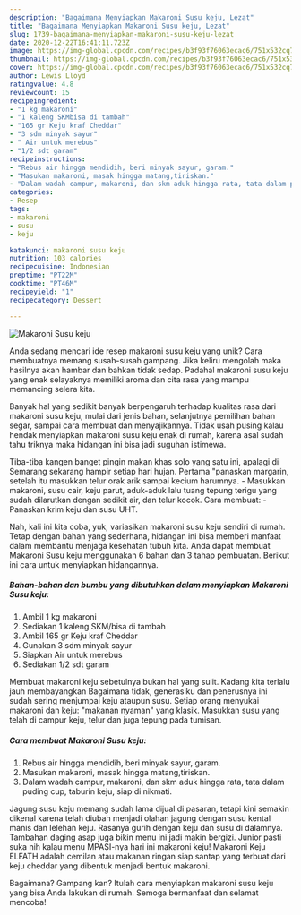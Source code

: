 ```yaml
---
description: "Bagaimana Menyiapkan Makaroni Susu keju, Lezat"
title: "Bagaimana Menyiapkan Makaroni Susu keju, Lezat"
slug: 1739-bagaimana-menyiapkan-makaroni-susu-keju-lezat
date: 2020-12-22T16:41:11.723Z
image: https://img-global.cpcdn.com/recipes/b3f93f76063ecac6/751x532cq70/makaroni-susu-keju-foto-resep-utama.jpg
thumbnail: https://img-global.cpcdn.com/recipes/b3f93f76063ecac6/751x532cq70/makaroni-susu-keju-foto-resep-utama.jpg
cover: https://img-global.cpcdn.com/recipes/b3f93f76063ecac6/751x532cq70/makaroni-susu-keju-foto-resep-utama.jpg
author: Lewis Lloyd
ratingvalue: 4.8
reviewcount: 15
recipeingredient:
- "1 kg makaroni"
- "1 kaleng SKMbisa di tambah"
- "165 gr Keju kraf Cheddar"
- "3 sdm minyak sayur"
- " Air untuk merebus"
- "1/2 sdt garam"
recipeinstructions:
- "Rebus air hingga mendidih, beri minyak sayur, garam."
- "Masukan makaroni, masak hingga matang,tiriskan."
- "Dalam wadah campur, makaroni, dan skm aduk hingga rata, tata dalam puding cup, taburin keju, siap di nikmati."
categories:
- Resep
tags:
- makaroni
- susu
- keju

katakunci: makaroni susu keju 
nutrition: 103 calories
recipecuisine: Indonesian
preptime: "PT22M"
cooktime: "PT46M"
recipeyield: "1"
recipecategory: Dessert

---
```



![Makaroni Susu keju](https://img-global.cpcdn.com/recipes/b3f93f76063ecac6/751x532cq70/makaroni-susu-keju-foto-resep-utama.jpg)

Anda sedang mencari ide resep makaroni susu keju yang unik? Cara membuatnya memang susah-susah gampang. Jika keliru mengolah maka hasilnya akan hambar dan bahkan tidak sedap. Padahal makaroni susu keju yang enak selayaknya memiliki aroma dan cita rasa yang mampu memancing selera kita.

Banyak hal yang sedikit banyak berpengaruh terhadap kualitas rasa dari makaroni susu keju, mulai dari jenis bahan, selanjutnya pemilihan bahan segar, sampai cara membuat dan menyajikannya. Tidak usah pusing kalau hendak menyiapkan makaroni susu keju enak di rumah, karena asal sudah tahu triknya maka hidangan ini bisa jadi suguhan istimewa.

Tiba-tiba kangen banget pingin makan khas solo yang satu ini, apalagi di Semarang sekarang hampir setiap hari hujan. Pertama &#34;panaskan margarin, setelah itu masukkan telur orak arik sampai kecium harumnya. - Masukkan makaroni, susu cair, keju parut, aduk-aduk lalu tuang tepung terigu yang sudah dilarutkan dengan sedikit air, dan telur kocok. Cara membuat: - Panaskan krim keju dan susu UHT.


Nah, kali ini kita coba, yuk, variasikan makaroni susu keju sendiri di rumah. Tetap dengan bahan yang sederhana, hidangan ini bisa memberi manfaat dalam membantu menjaga kesehatan tubuh kita. Anda dapat membuat Makaroni Susu keju menggunakan 6 bahan dan 3 tahap pembuatan. Berikut ini cara untuk menyiapkan hidangannya.

<!--inarticleads1-->

##### Bahan-bahan dan bumbu yang dibutuhkan dalam menyiapkan Makaroni Susu keju:

1. Ambil 1 kg makaroni
1. Sediakan 1 kaleng SKM/bisa di tambah
1. Ambil 165 gr Keju kraf Cheddar
1. Gunakan 3 sdm minyak sayur
1. Siapkan  Air untuk merebus
1. Sediakan 1/2 sdt garam


Membuat makaroni keju sebetulnya bukan hal yang sulit. Kadang kita terlalu jauh membayangkan Bagaimana tidak, generasiku dan penerusnya ini sudah sering menjumpai keju ataupun susu. Setiap orang menyukai makaroni dan keju: &#34;makanan nyaman&#34; yang klasik. Masukkan susu yang telah di campur keju, telur dan juga tepung pada tumisan. 

<!--inarticleads2-->

##### Cara membuat Makaroni Susu keju:

1. Rebus air hingga mendidih, beri minyak sayur, garam.
1. Masukan makaroni, masak hingga matang,tiriskan.
1. Dalam wadah campur, makaroni, dan skm aduk hingga rata, tata dalam puding cup, taburin keju, siap di nikmati.


Jagung susu keju memang sudah lama dijual di pasaran, tetapi kini semakin dikenal karena telah diubah menjadi olahan jagung dengan susu kental manis dan lelehan keju. Rasanya gurih dengan keju dan susu di dalamnya. Tambahan daging asap juga bikin menu ini jadi makin bergizi. Junior pasti suka nih kalau menu MPASI-nya hari ini makaroni keju! Makaroni Keju ELFATH adalah cemilan atau makanan ringan siap santap yang terbuat dari keju cheddar yang dibentuk menjadi bentuk makaroni. 

Bagaimana? Gampang kan? Itulah cara menyiapkan makaroni susu keju yang bisa Anda lakukan di rumah. Semoga bermanfaat dan selamat mencoba!
